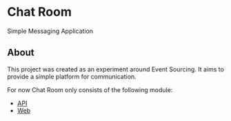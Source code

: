 # Chat Room

Simple Messaging Application

## About

This project was created as an experiment around Event Sourcing. It aims to provide a simple platform for communication.

For now Chat Room only consists of the following module:
- [API](./api/README.md)
- [Web](./web/README.md)
